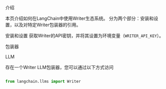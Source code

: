 介绍


本页介绍如何在LangChain中使用Writer生态系统。
分为两个部分：安装和设置，以及对特定Writer包装器的引用。


安装和设置
获取Writer的API密钥，并将其设置为环境变量（`WRITER_API_KEY`）。


包装器


LLM


存在一个Writer LLM包装器，您可以通过以下方式访问
```python

from langchain.llms import Writer

```
